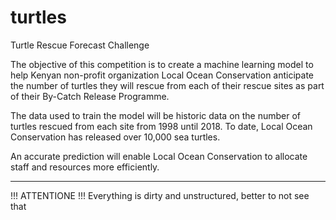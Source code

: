 # turtles
Turtle Rescue Forecast Challenge

The objective of this competition is to create a machine learning model to help Kenyan non-profit organization Local Ocean Conservation anticipate the number of turtles they will rescue from each of their rescue sites as part of their By-Catch Release Programme.

The data used to train the model will be historic data on the number of turtles rescued from each site from 1998 until 2018. To date, Local Ocean Conservation has released over 10,000 sea turtles.

An accurate prediction will enable Local Ocean Conservation to allocate staff and resources more efficiently.

---

!!! ATTENTIONE !!!
Everything is dirty and unstructured, better to not see that

